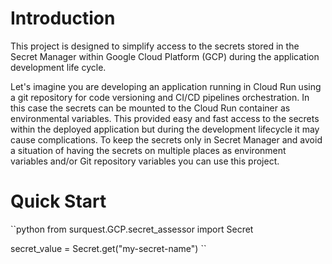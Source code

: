 # Introduction

This project is designed to simplify access to the secrets stored in the Secret Manager within Google Cloud Platform (GCP) during the application development life cycle. 

Let's imagine you are developing an application running in Cloud Run using a git repository for code versioning and CI/CD pipelines orchestration. In this case the secrets can be mounted to the Cloud Run container as environmental variables. This provided easy and fast access to the secrets within the deployed application but during the development lifecycle it may cause complications. To keep the secrets only in Secret Manager and avoid a situation of having the secrets on multiple places as environment variables and/or Git repository variables you can use this project.

# Quick Start

``python
from surquest.GCP.secret_assessor import Secret

secret_value = Secret.get("my-secret-name")
``